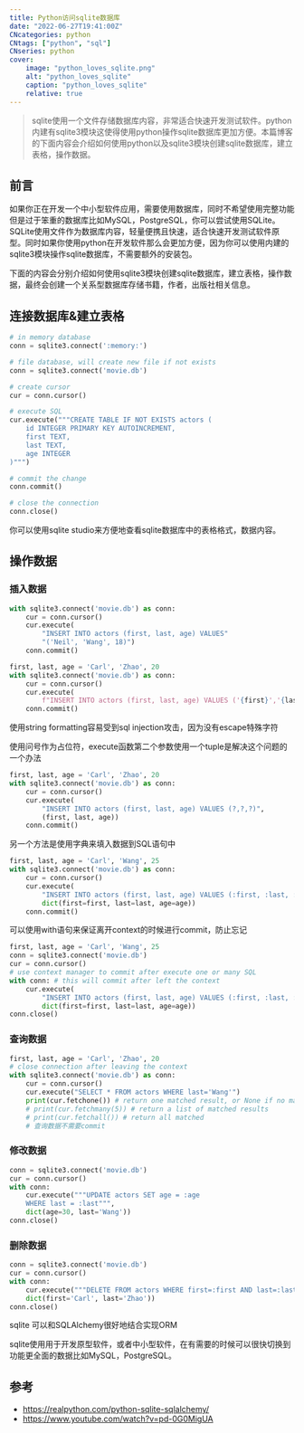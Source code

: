 ```yaml
---
title: Python访问sqlite数据库
date: "2022-06-27T19:41:00Z"
CNcategories: python
CNtags: ["python", "sql"]
CNseries: python
cover:
    image: "python_loves_sqlite.png"
    alt: "python_loves_sqlite"
    caption: "python_loves_sqlite"
    relative: true
---
```


> sqlite使用一个文件存储数据库内容，非常适合快速开发测试软件。python内建有sqlite3模块这使得使用python操作sqlite数据库更加方便。本篇博客的下面内容会介绍如何使用python以及sqlite3模块创建sqlite数据库，建立表格，操作数据。

## 前言

如果你正在开发一个中小型软件应用，需要使用数据库，同时不希望使用完整功能但是过于笨重的数据库比如MySQL，PostgreSQL，你可以尝试使用SQLite。SQLite使用文件作为数据库内容，轻量便携且快速，适合快速开发测试软件原型。同时如果你使用python在开发软件那么会更加方便，因为你可以使用内建的sqlite3模块操作sqlite数据库，不需要额外的安装包。

下面的内容会分别介绍如何使用sqlite3模块创建sqlite数据库，建立表格，操作数据，最终会创建一个关系型数据库存储书籍，作者，出版社相关信息。

## 连接数据库&建立表格

```python
# in memory database
conn = sqlite3.connect(':memory:')

# file database, will create new file if not exists
conn = sqlite3.connect('movie.db')

# create cursor
cur = conn.cursor()

# execute SQL
cur.execute("""CREATE TABLE IF NOT EXISTS actors (
    id INTEGER PRIMARY KEY AUTOINCREMENT,
    first TEXT,
    last TEXT,
    age INTEGER
)""")

# commit the change
conn.commit()

# close the connection
conn.close()
```

你可以使用sqlite studio来方便地查看sqlite数据库中的表格格式，数据内容。

## 操作数据

### 插入数据

```python
with sqlite3.connect('movie.db') as conn:
    cur = conn.cursor()
    cur.execute(
        "INSERT INTO actors (first, last, age) VALUES"
        "('Neil', 'Wang', 18)")
    conn.commit()
```

```python
first, last, age = 'Carl', 'Zhao', 20
with sqlite3.connect('movie.db') as conn:
    cur = conn.cursor()
    cur.execute(
        f"INSERT INTO actors (first, last, age) VALUES ('{first}','{last}',{age})")
    conn.commit()
```

使用string formatting容易受到sql injection攻击，因为没有escape特殊字符

使用问号作为占位符，execute函数第二个参数使用一个tuple是解决这个问题的一个办法

```python
first, last, age = 'Carl', 'Zhao', 20
with sqlite3.connect('movie.db') as conn:
    cur = conn.cursor()
    cur.execute(
        "INSERT INTO actors (first, last, age) VALUES (?,?,?)",
        (first, last, age))
    conn.commit()
```

另一个方法是使用字典来填入数据到SQL语句中

```python
first, last, age = 'Carl', 'Wang', 25
with sqlite3.connect('movie.db') as conn:
    cur = conn.cursor()
    cur.execute(
        "INSERT INTO actors (first, last, age) VALUES (:first, :last, :last)",
        dict(first=first, last=last, age=age))
    conn.commit()
```

可以使用with语句来保证离开context的时候进行commit，防止忘记

```python
first, last, age = 'Carl', 'Wang', 25
conn = sqlite3.connect('movie.db')
cur = conn.cursor()
# use context manager to commit after execute one or many SQL
with conn: # this will commit after left the context
    cur.execute(
        "INSERT INTO actors (first, last, age) VALUES (:first, :last, :age)",
        dict(first=first, last=last, age=age))
conn.close()
```

### 查询数据

```python
first, last, age = 'Carl', 'Zhao', 20
# close connection after leaving the context
with sqlite3.connect('movie.db') as conn:
    cur = conn.cursor()
    cur.execute("SELECT * FROM actors WHERE last='Wang'")
    print(cur.fetchone()) # return one matched result, or None if no match
    # print(cur.fetchmany(5)) # return a list of matched results
    # print(cur.fetchall()) # return all matched
    # 查询数据不需要commit
```

### 修改数据

```python
conn = sqlite3.connect('movie.db')
cur = conn.cursor()
with conn:
    cur.execute("""UPDATE actors SET age = :age
    WHERE last = :last""",
    dict(age=30, last='Wang'))
conn.close()
```

### 删除数据

```python
conn = sqlite3.connect('movie.db')
cur = conn.cursor()
with conn:
    cur.execute("""DELETE FROM actors WHERE first=:first AND last=:last""",
    dict(first='Carl', last='Zhao'))
conn.close()
```

sqlite 可以和SQLAlchemy很好地结合实现ORM

sqlite使用用于开发原型软件，或者中小型软件，在有需要的时候可以很快切换到功能更全面的数据比如MySQL，PostgreSQL。

## 参考

- <https://realpython.com/python-sqlite-sqlalchemy/>
- <https://www.youtube.com/watch?v=pd-0G0MigUA>